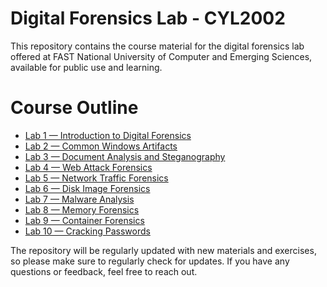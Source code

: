 # Digital Forensics Lab - CYL2002

This repository contains the course material for the digital forensics lab offered at FAST National University of Computer and Emerging Sciences, available for public use and learning.

# Course Outline

- [Lab 1 — Introduction to Digital Forensics](/Lab%2001/)
- [Lab 2 — Common Windows Artifacts](/Lab%2002/)
- [Lab 3 — Document Analysis and Steganography](/Lab%2003/)
- [Lab 4 — Web Attack Forensics](/Lab%2004/)
- [Lab 5 — Network Traffic Forensics](/Lab%2005/)
- [Lab 6 — Disk Image Forensics](/Lab%2006/)
- [Lab 7 — Malware Analysis](/Lab%2007/)
- [Lab 8 — Memory Forensics](/Lab%2008/)
- [Lab 9 — Container Forensics](/Lab%2009/)
- [Lab 10 — Cracking Passwords](/Lab%2010/)

The repository will be regularly updated with new materials and exercises, so please make sure to regularly check for updates. If you have any questions or feedback, feel free to reach out.
